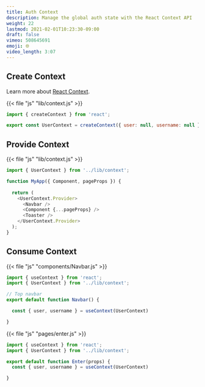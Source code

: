 ```yaml
---
title: Auth Context
description: Manage the global auth state with the React Context API
weight: 22
lastmod: 2021-02-01T10:23:30-09:00
draft: false
vimeo: 508645691
emoji: 🌐
video_length: 3:07
---
```


## Create Context

Learn more about [React Context](https://reactjs.org/docs/context.html).

{{< file "js" "lib/context.js" >}}
```javascript
import { createContext } from 'react';

export const UserContext = createContext({ user: null, username: null });

```

## Provide Context

{{< file "js" "lib/context.js" >}}
```javascript
import { UserContext } from '../lib/context';

function MyApp({ Component, pageProps }) {
  
  return (
    <UserContext.Provider>
      <Navbar />
      <Component {...pageProps} />
      <Toaster />
    </UserContext.Provider>
  );
}

```

## Consume Context

{{< file "js" "components/Navbar.js" >}}
```javascript
import { useContext } from 'react';
import { UserContext } from '../lib/context';

// Top navbar
export default function Navbar() {

  const { user, username } = useContext(UserContext)

}
```

{{< file "js" "pages/enter.js" >}}
```javascript
import { useContext } from 'react';
import { UserContext } from '../lib/context';

export default function Enter(props) {
  const { user, username } = useContext(UserContext)

}
```